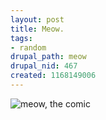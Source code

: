 ```yaml
--- 
layout: post
title: Meow.
tags: 
- random
drupal_path: meow
drupal_nid: 467
created: 1168149006
---
```

<img src="/files/meow.png" alt="meow, the comic">
